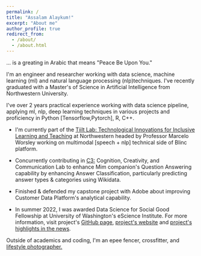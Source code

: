 ```yaml
---
permalink: /
title: "Assalam Alaykum!"
excerpt: "About me"
author_profile: true
redirect_from: 
  - /about/
  - /about.html
---
```



... is a greating in Arabic that means "Peace Be Upon You." 

I'm an engineer and researcher working with data science, machine learning (ml) and natural language processing (nlp)techniques. I've recently graduated with a Master's of Science in Artificial Intelligence from Northwestern University. 

I've over 2 years practical experience working with data science pipeline, applying ml, nlp, deep learning techniques in various projects and proficiency in Python [Tensorflow,Pytorch], R, C++. 

* I'm currently part of the [Tiilt Lab: Technological Innovations for Inclusive Learning and Teaching](https://tiilt.northwestern.edu) at Northwestern headed by Professor Marcelo Worsley working on multimodal [speech + nlp] technical side of Blinc platform.  

* Concurrently contributing in [C3:](https://c3lab.northwestern.edu) Cognition, Creativity, and Communication Lab to enhance Mim companion's Question Answering capability by enhancing Answer Classification, particularly predicting answer types & categories using Wikidata.

* Finished & defended my capstone project with Adobe about improving Customer Data Platform's analytical capability.

* In summer 2022, I was awarded Data Science for Social Good Fellowship at University of Washington's eScience Institute. For more information, visit project's [GitHub page](https://lnkd.in/gGPDA6sa), [project's website](https://lnkd.in/g5wNRmRY) and [project's highlights in the news](https://lnkd.in/gKunGhyS).

Outside of academics and coding, I'm an epee fencer, crossfitter, and [lifestyle photographer.](https://apps.apple.com/US/app/id588013838?mt=8) 


